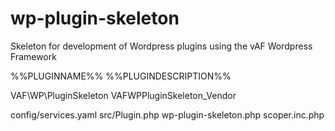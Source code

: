 # wp-plugin-skeleton
Skeleton for development of Wordpress plugins using the vAF Wordpress Framework

%%PLUGINNAME%%
%%PLUGINDESCRIPTION%%

VAF\WP\PluginSkeleton
VAFWPPluginSkeleton_Vendor


config/services.yaml
src/Plugin.php
wp-plugin-skeleton.php
scoper.inc.php